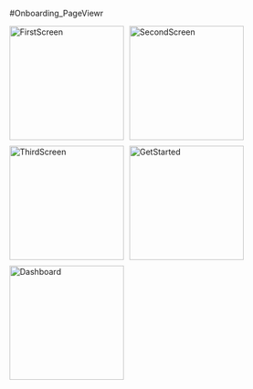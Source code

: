 #Onboarding_PageViewr

<div style="display: flex; flex-wrap: wrap; gap: 10px;">
<img width="200" alt="FirstScreen" src="https://github.com/user-attachments/assets/ef886afa-ca68-4150-bc4f-74d6acf41db4" />
<img width="200" alt="SecondScreen" src="https://github.com/user-attachments/assets/99668ff0-2508-4787-bc48-b5b38786f8c4" />
<img width="200" alt="ThirdScreen" src="https://github.com/user-attachments/assets/0c4534bd-1801-4547-9b2a-9b2629439c9d" />
<img width="200" alt="GetStarted" src="https://github.com/user-attachments/assets/6954fdfe-8aa9-4bf6-8885-0d9488cc39cb" />
<img width="200" alt="Dashboard" src="https://github.com/user-attachments/assets/fa06c8a0-8fce-4fac-a823-21a8ec0009f4" />
</div>
